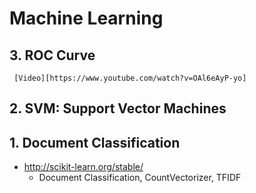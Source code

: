 # Machine Learning

## 3. ROC Curve
     [Video][https://www.youtube.com/watch?v=OAl6eAyP-yo]

## 2. SVM: Support Vector Machines

## 1. Document Classification
  - http://scikit-learn.org/stable/ 
    - Document Classification, CountVectorizer, TFIDF 
